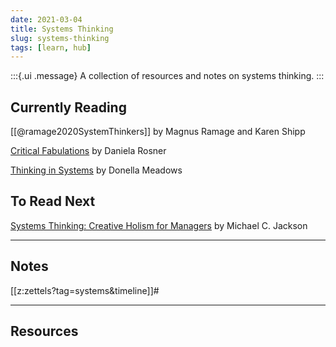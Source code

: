```yaml
---
date: 2021-03-04
title: Systems Thinking
slug: systems-thinking
tags: [learn, hub]
---
```


:::{.ui .message}
A collection of resources and notes on systems thinking.
:::

## Currently Reading
[[@ramage2020SystemThinkers]] by Magnus Ramage and Karen Shipp

[Critical Fabulations](https://mitpress.mit.edu/books/critical-fabulations) by Daniela Rosner

[Thinking in Systems](https://www.chelseagreen.com/product/thinking-in-systems/) by Donella Meadows

## To Read Next
[Systems Thinking: Creative Holism for Managers](https://www.wiley.com/en-us/Systems+Thinking%3A+Creative+Holism+for+Managers-p-9780470845226) by Michael C. Jackson

---
## Notes
[[z:zettels?tag=systems&timeline]]#

---
## Resources